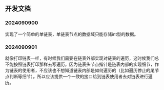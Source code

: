 ## 开发文档

### 2024090900
实现了一个简单的单链表，单链表节点的数据域只能存储int型的数据。

### 2024090901
就像打印链表一样，有时候我们需要在链表外部实现对链表的遍历，这时候我们总不能按照链表打印那样去写遍历，因为链表头节点指针是链表内部的实现细节，作为链表的使用者，不应该也不想知道链表内部是如何遍历的（比如遍历停止的尾节点判断等细节）。所以应该提供一个一致的接口给到链表使用者去对链表进行遍历。
